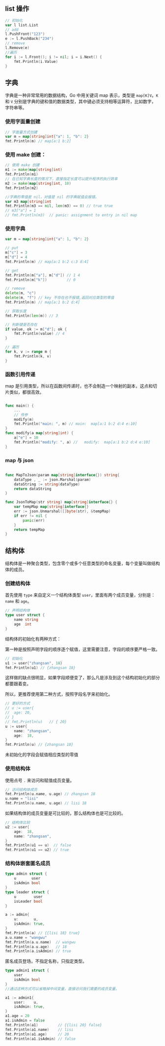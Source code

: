 ## list 操作

```go
// 初始化
var l list.List
// add
l.PushFront("123")
e := l.PushBack("234")
// remove
l.Remove(e)
//遍历
for i := l.Front(); i != nil; i = i.Next() {
	fmt.Println(i.Value)
}
```

## 字典

字典是一种非常常用的数据结构，Go 中用关键词 map 表示，类型是 `map[K]V`。`K` 和 `V` 分别是字典的键和值的数据类型，其中键必须支持相等运算符，比如数字，字符串等。

### 使用字面量创建

```go
// 字面量方式创建
var m = map[string]int{"a": 1, "b": 2}
fmt.Println(m) // map[a:1 b:2]
```

### 使用 make 创建：

```go
// 使用 make 创建
m1 := make(map[string]int)
fmt.Println(m1)
// 在已知字典长度的情况下，直接指定长度可以提升程序的执行效率
m2 := make(map[string]int, 10)
fmt.Println(m2)

//字典的零值是 nil，对值是 nil 的字典赋值会报错。
var m3 map[string]int
fmt.Println(m3 == nil, len(m3) == 0) // true true
// m3["a"] = 1
// fmt.Println(m3)	// panic: assignment to entry in nil map
```

### 使用字典

```go
var m = map[string]int{"a": 1, "b": 2}

// put
m["c"] = 3
m["d"] = 4
fmt.Println(m) // map[a:1 b:2 c:3 d:4]

// get
fmt.Println(m["a"], m["d"]) // 1 4
fmt.Println(m["k"])         // 0

// remove
delete(m, "c")
delete(m, "f") // key 不存在也不报错,返回对应类型的零值
fmt.Println(m) // map[a:1 b:2 d:4]

// 获取长度
fmt.Println(len(m)) // 3

// 判断键是否存在
if value, ok := m["d"]; ok {
	fmt.Println(value) // 4
}

// 遍历
for k, v := range m {
	fmt.Println(k, v)
}
```

### 函数引用传递

map 是引用类型，所以在函数间传递时，也不会制造一个映射的副本，这点和切片类似，都很高效。

```go

func main() {
	...
	// 传参
	modify(m)
	fmt.Println("main: ", m) // main:  map[a:1 b:2 d:4 e:10]
}
func modify(a map[string]int) {
	a["e"] = 10
	fmt.Println("modify: ", a) //	modify:  map[a:1 b:2 d:4 e:10]
}
```

### map 与 json

```go

func MapToJson(param map[string]interface{}) string{
	dataType , _ := json.Marshal(param)
	dataString := string(dataType)
	return dataString
}

func JsonToMap(str string) map[string]interface{} {
	var tempMap map[string]interface{}
	err := json.Unmarshal([]byte(str), &tempMap)
	if err != nil {
		panic(err)
	}
	return tempMap
}
```

## 结构体

结构体是一种聚合类型，包含零个或多个任意类型的命名变量，每个变量叫做结构体的成员。

### 创建结构体

首先使用 `type` 来自定义一个结构体类型 `user`，里面有两个成员变量，分别是：`name` 和 `age`。

```go
// 声明结构体
type user struct {
	name string
	age  int
}
```

结构体的初始化有两种方式：

第一种是按照声明字段的顺序逐个赋值，这里需要注意，字段的顺序要严格一致。

```Go
// 初始化
u1 := user{"zhangsan", 18}
fmt.Println(u1) // {zhangsan 18}
```

这样做的缺点很明显，如果字段顺便变了，那么凡是涉及到这个结构初始化的部分都要跟着变。

所以，更推荐使用第二种方式，按照字段名字来初始化。

```go
// 更好的方式
// u := user{
// 	age: 20,
// }
// fmt.Println(u)	// { 20}
u := user{
	name: "zhangsan",
	age:  18,
}
fmt.Println(u) // {zhangsan 18}
```

未初始化的字段会赋值相应类型的零值

### 使用结构体

使用点号 `.` 来访问和赋值成员变量。

```go
// 访问结构体成员
fmt.Println(u.name, u.age) // zhangsan 18
u.name = "lisi"
fmt.Println(u.name, u.age) // lisi 18
```

如果结构体的成员变量是可比较的，那么结构体也是可比较的。

```go
// 结构体比较
u2 := user{
	age:  18,
	name: "zhangsan",
}
fmt.Println(u1 == u)  // false
fmt.Println(u1 == u2) // true
```

### 结构体嵌套匿名成员

```go
type admin struct {
	u       user
	isAdmin bool
}
type leader struct {
	u        user
	isLeader bool
}

a := admin{
	u:       u,
	isAdmin: true,
}
fmt.Println(a) // {{lisi 18} true}
a.u.name = "wangwu"
fmt.Println(a.u.name)  // wangwu
fmt.Println(a.u.age)   // 18
fmt.Println(a.isAdmin) // true
```

匿名成员登场，不指定名称，只指定类型。

```go
type admin1 struct {
	user
	isAdmin bool
}
//通过这种方式可以省略掉中间变量，直接访问我们需要的成员变量。

a1 := admin1{
	user:    u,
	isAdmin: true,
}
a1.age = 20
a1.isAdmin = false
fmt.Println(a1)         // {{lisi 20} false}
fmt.Println(a1.name)    // lisi
fmt.Println(a1.age)     // 20
fmt.Println(a1.isAdmin) // false
```
